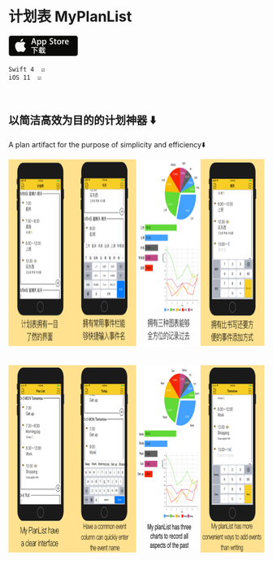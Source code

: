 

# 计划表   MyPlanList 


[![appStore](https://github.com/FinchFeng/MyPlanList/blob/master/Download_on_the_App_Store_Badge_CN_135x40.png)](https://itunes.apple.com/cn/app/计划单/id1341198801?mt=8)

    Swift 4  ☑️
    iOS 11  ☑️
   


以简洁高效为目的的计划神器 ⬇️
----
A plan artifact for the purpose of simplicity and efficiency⬇️

<img src=https://github.com/FinchFeng/MyPlanList/blob/master/Group%205.png width="830" height="368" alt="图片加载失败时，显示这段字"/>
<br>
<br>
<br>
<img src=https://github.com/FinchFeng/MyPlanList/blob/master/Group%207.png width="830" height="368" alt="图片加载失败时，显示这段字"/>

